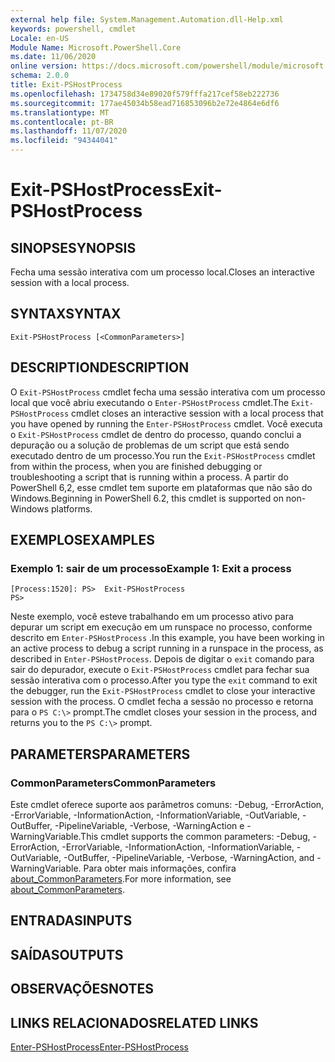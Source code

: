 ```yaml
---
external help file: System.Management.Automation.dll-Help.xml
keywords: powershell, cmdlet
Locale: en-US
Module Name: Microsoft.PowerShell.Core
ms.date: 11/06/2020
online version: https://docs.microsoft.com/powershell/module/microsoft.powershell.core/exit-pshostprocess?view=powershell-6&WT.mc_id=ps-gethelp
schema: 2.0.0
title: Exit-PSHostProcess
ms.openlocfilehash: 1734758d34e89020f579fffa217cef58eb222736
ms.sourcegitcommit: 177ae45034b58ead716853096b2e72e4864e6df6
ms.translationtype: MT
ms.contentlocale: pt-BR
ms.lasthandoff: 11/07/2020
ms.locfileid: "94344041"
---
```

# <span data-ttu-id="7590c-103">Exit-PSHostProcess</span><span class="sxs-lookup"><span data-stu-id="7590c-103">Exit-PSHostProcess</span></span>

## <span data-ttu-id="7590c-104">SINOPSE</span><span class="sxs-lookup"><span data-stu-id="7590c-104">SYNOPSIS</span></span>
<span data-ttu-id="7590c-105">Fecha uma sessão interativa com um processo local.</span><span class="sxs-lookup"><span data-stu-id="7590c-105">Closes an interactive session with a local process.</span></span>

## <span data-ttu-id="7590c-106">SYNTAX</span><span class="sxs-lookup"><span data-stu-id="7590c-106">SYNTAX</span></span>

```
Exit-PSHostProcess [<CommonParameters>]
```

## <span data-ttu-id="7590c-107">DESCRIPTION</span><span class="sxs-lookup"><span data-stu-id="7590c-107">DESCRIPTION</span></span>

<span data-ttu-id="7590c-108">O `Exit-PSHostProcess` cmdlet fecha uma sessão interativa com um processo local que você abriu executando o `Enter-PSHostProcess` cmdlet.</span><span class="sxs-lookup"><span data-stu-id="7590c-108">The `Exit-PSHostProcess` cmdlet closes an interactive session with a local process that you have opened by running the `Enter-PSHostProcess` cmdlet.</span></span> <span data-ttu-id="7590c-109">Você executa o `Exit-PSHostProcess` cmdlet de dentro do processo, quando conclui a depuração ou a solução de problemas de um script que está sendo executado dentro de um processo.</span><span class="sxs-lookup"><span data-stu-id="7590c-109">You run the `Exit-PSHostProcess` cmdlet from within the process, when you are finished debugging or troubleshooting a script that is running within a process.</span></span> <span data-ttu-id="7590c-110">A partir do PowerShell 6,2, esse cmdlet tem suporte em plataformas que não são do Windows.</span><span class="sxs-lookup"><span data-stu-id="7590c-110">Beginning in PowerShell 6.2, this cmdlet is supported on non-Windows platforms.</span></span>

## <span data-ttu-id="7590c-111">EXEMPLOS</span><span class="sxs-lookup"><span data-stu-id="7590c-111">EXAMPLES</span></span>

### <span data-ttu-id="7590c-112">Exemplo 1: sair de um processo</span><span class="sxs-lookup"><span data-stu-id="7590c-112">Example 1: Exit a process</span></span>

```
[Process:1520]: PS>  Exit-PSHostProcess
PS>
```

<span data-ttu-id="7590c-113">Neste exemplo, você esteve trabalhando em um processo ativo para depurar um script em execução em um runspace no processo, conforme descrito em `Enter-PSHostProcess` .</span><span class="sxs-lookup"><span data-stu-id="7590c-113">In this example, you have been working in an active process to debug a script running in a runspace in the process, as described in `Enter-PSHostProcess`.</span></span> <span data-ttu-id="7590c-114">Depois de digitar o `exit` comando para sair do depurador, execute o `Exit-PSHostProcess` cmdlet para fechar sua sessão interativa com o processo.</span><span class="sxs-lookup"><span data-stu-id="7590c-114">After you type the `exit` command to exit the debugger, run the `Exit-PSHostProcess` cmdlet to close your interactive session with the process.</span></span>
<span data-ttu-id="7590c-115">O cmdlet fecha a sessão no processo e retorna para o `PS C:\>` prompt.</span><span class="sxs-lookup"><span data-stu-id="7590c-115">The cmdlet closes your session in the process, and returns you to the `PS C:\>` prompt.</span></span>

## <span data-ttu-id="7590c-116">PARAMETERS</span><span class="sxs-lookup"><span data-stu-id="7590c-116">PARAMETERS</span></span>

### <span data-ttu-id="7590c-117">CommonParameters</span><span class="sxs-lookup"><span data-stu-id="7590c-117">CommonParameters</span></span>

<span data-ttu-id="7590c-118">Este cmdlet oferece suporte aos parâmetros comuns: -Debug, -ErrorAction, -ErrorVariable, -InformationAction, -InformationVariable, -OutVariable, -OutBuffer, -PipelineVariable, -Verbose, -WarningAction e -WarningVariable.</span><span class="sxs-lookup"><span data-stu-id="7590c-118">This cmdlet supports the common parameters: -Debug, -ErrorAction, -ErrorVariable, -InformationAction, -InformationVariable, -OutVariable, -OutBuffer, -PipelineVariable, -Verbose, -WarningAction, and -WarningVariable.</span></span> <span data-ttu-id="7590c-119">Para obter mais informações, confira [about_CommonParameters](https://go.microsoft.com/fwlink/?LinkID=113216).</span><span class="sxs-lookup"><span data-stu-id="7590c-119">For more information, see [about_CommonParameters](https://go.microsoft.com/fwlink/?LinkID=113216).</span></span>

## <span data-ttu-id="7590c-120">ENTRADAS</span><span class="sxs-lookup"><span data-stu-id="7590c-120">INPUTS</span></span>

## <span data-ttu-id="7590c-121">SAÍDAS</span><span class="sxs-lookup"><span data-stu-id="7590c-121">OUTPUTS</span></span>

## <span data-ttu-id="7590c-122">OBSERVAÇÕES</span><span class="sxs-lookup"><span data-stu-id="7590c-122">NOTES</span></span>

## <span data-ttu-id="7590c-123">LINKS RELACIONADOS</span><span class="sxs-lookup"><span data-stu-id="7590c-123">RELATED LINKS</span></span>

[<span data-ttu-id="7590c-124">Enter-PSHostProcess</span><span class="sxs-lookup"><span data-stu-id="7590c-124">Enter-PSHostProcess</span></span>](Enter-PSHostProcess.md)
